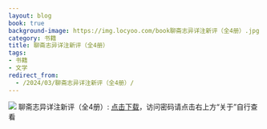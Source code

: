 ```yaml
---
layout: blog
book: true
background-image: https://img.locyoo.com/book聊斋志异详注新评（全4册）.jpg
category: 书籍
title: 聊斋志异详注新评（全4册）
tags:
- 书籍
- 文学
redirect_from:
  - /2024/03/聊斋志异详注新评（全4册）/
---
```

![](https://img.locyoo.com/book聊斋志异详注新评（全4册）.jpg)
聊斋志异详注新评（全4册）: <a name = "ref1" href="https://url18.ctfile.com/f/50983618-1350065027-5d1f83?p=3619">点击下载</a>，访问密码请点击右上方“关于”自行查看
